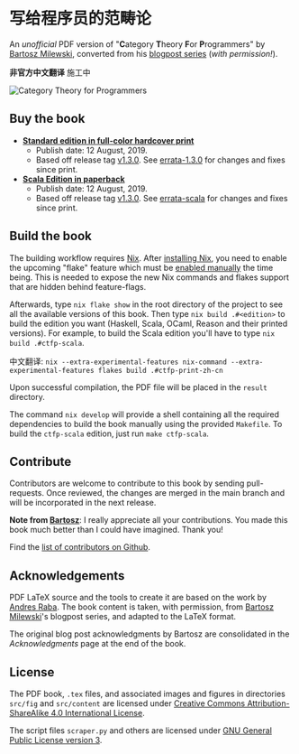 # 写给程序员的范畴论

An _unofficial_ PDF version of "**C**ategory **T**heory **F**or **P**rogrammers"
by [Bartosz Milewski][bartosz github], converted from his [blogpost
series][blogpost series] (_with permission!_).

__非官方中文翻译__ 施工中

![Category Theory for Programmers][ctfp image]

## Buy the book

- **[Standard edition in full-color hardcover
  print][buy regular edition on blurb]**
  - Publish date: 12 August, 2019.
  - Based off release tag [v1.3.0][v1.3.0 github release link]. See
    [errata-1.3.0](errata-1.3.0.md) for changes and fixes since print.
- **[Scala Edition in paperback][buy scala edition on blurb]**
  - Publish date: 12 August, 2019.
  - Based off release tag [v1.3.0][v1.3.0 github release link]. See
    [errata-scala](errata-scala.md) for changes and fixes since print.

## Build the book

The building workflow requires [Nix][nix website]. After [installing
Nix][nix download website], you need to enable the upcoming "flake" feature
which must be [enabled manually][nixos wiki flake] the time being. This is
needed to expose the new Nix commands and flakes support that are hidden behind
feature-flags.

Afterwards, type `nix flake show` in the root directory of the project to see
all the available versions of this book. Then type `nix build .#<edition>` to
build the edition you want (Haskell, Scala, OCaml, Reason and their printed
versions). For example, to build the Scala edition you'll have to type
`nix build .#ctfp-scala`.

中文翻译: `nix --extra-experimental-features nix-command --extra-experimental-features flakes build .#ctfp-print-zh-cn`

Upon successful compilation, the PDF file will be placed in the `result`
directory.

The command `nix develop` will provide a shell containing all the required
dependencies to build the book manually using the provided `Makefile`. To build
the `ctfp-scala` edition, just run `make ctfp-scala`.

## Contribute

Contributors are welcome to contribute to this book by sending pull-requests.
Once reviewed, the changes are merged in the main branch and will be
incorporated in the next release.

**Note from [Bartosz][bartosz github]**: I really appreciate all your
contributions. You made this book much better than I could have imagined. Thank
you!

Find the [list of contributors on Github][contributors].

## Acknowledgements

PDF LaTeX source and the tools to create it are based on the work by [Andres
Raba][andres raba github]. The book content is taken, with permission, from
[Bartosz Milewski][bartosz github]'s blogpost series, and adapted to the LaTeX
format.

The original blog post acknowledgments by Bartosz are consolidated in the
_Acknowledgments_ page at the end of the book.

## License

The PDF book, `.tex` files, and associated images and figures in directories
`src/fig` and `src/content` are licensed under [Creative Commons
Attribution-ShareAlike 4.0 International License][license cc by sa].

The script files `scraper.py` and others are licensed under [GNU General Public
License version 3][license gnu gpl].

[download badge]:
  https://img.shields.io/badge/Download-latest-green.svg?style=flat-square
[github actions link]: https://github.com/hmemcpy/milewski-ctfp-pdf/actions
[github stars]:
  https://img.shields.io/github/stars/hmemcpy/milewski-ctfp-pdf.svg?style=flat-square
[github workflow status]:
  https://img.shields.io/github/actions/workflow/status/hmemcpy/milewski-ctfp-pdf/nix-flake-check.yaml?branch=master&style=flat-square
[github latest release]:
  https://github.com/hmemcpy/milewski-ctfp-pdf/releases/latest
[license badge]:
  https://img.shields.io/badge/License-CC_By_SA-green.svg?style=flat-square
[ctfp image]:
  https://user-images.githubusercontent.com/601206/47271389-8eea0900-d581-11e8-8e81-5b932e336336.png
[bartosz github]: https://github.com/BartoszMilewski
[nixos wiki flake]: https://nixos.wiki/wiki/Flakes
[andres raba github]: https://github.com/sarabander
[contributors]: https://github.com/hmemcpy/milewski-ctfp-pdf/graphs/contributors
[license cc by sa]: https://spdx.org/licenses/CC-BY-SA-4.0.html
[license gnu gpl]: https://spdx.org/licenses/GPL-3.0.html
[blogpost series]:
  https://bartoszmilewski.com/2014/10/28/category-theory-for-programmers-the-preface/
[buy regular edition on blurb]:
  https://www.blurb.com/b/9621951-category-theory-for-programmers-new-edition-hardco
[buy scala edition on blurb]:
  https://www.blurb.com/b/9603882-category-theory-for-programmers-scala-edition-pape
[v1.3.0 github release link]:
  https://github.com/hmemcpy/milewski-ctfp-pdf/releases/tag/v1.3.0
[nix website]: https://nixos.org/nix/
[nix download website]: https://nixos.org/download.html
